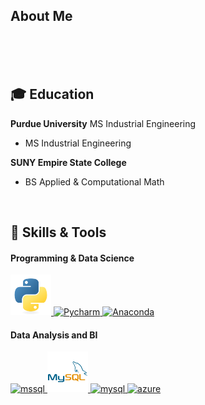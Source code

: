 ## About Me
<br>
<br>
<br>

## :mortar_board: Education 
<b>Purdue University</b> MS Industrial Engineering
- MS Industrial Engineering

<b>SUNY Empire State College</b>
- BS Applied & Computational Math
<br>


## 💼 Skills & Tools
#### Programming & Data Science
<a href="https://www.python.org" alt="python" target="_blank"> <img src="https://raw.githubusercontent.com/devicons/devicon/master/icons/python/python-original.svg" alt="python" width="65" height="65"/> </a> 
<a href="https://www.jetbrains.com/pycharm/" target="_blank"> <img src="https://encrypted-tbn0.gstatic.com/images?q=tbn:ANd9GcSuZNP8K1HFw-mHFkBoR5Xbx0BydDGu7ZzhwYRV4QjJvTrWrQcMKaFwrqa8UZ9J1vQ0mRk&usqp=CAU" alt="Pycharm" width="65" height="65"/> </a>
<a href="https://www.anaconda.com/" target="_blank"> <img src="https://upload.wikimedia.org/wikipedia/en/thumb/c/cd/Anaconda_Logo.png/120px-Anaconda_Logo.png" alt="Anaconda" width="120" height="60"/> </a>

#### Data Analysis and BI
<a href="https://www.microsoft.com/en-us/sql-server" target="_blank"> <img src="https://www.svgrepo.com/show/303229/microsoft-sql-server-logo.svg" alt="mssql" width="65" height="65"/> </a> 
<a href="https://www.mysql.com/" target="_blank"> <img src="https://raw.githubusercontent.com/devicons/devicon/master/icons/mysql/mysql-original-wordmark.svg" alt="mysql" width="65" height="65"/> </a> 
<a href="https://www.mysql.com/" target="_blank"> <img src="https://upload.wikimedia.org/wikipedia/en/thumb/2/20/Power_BI_logo.svg/70px-Power_BI_logo.svg.png" alt="mysql" width="65" height="65"/> </a> 
<a href="https://azure.microsoft.com/en-in/" target="_blank"> <img src="https://www.vectorlogo.zone/logos/microsoft_azure/microsoft_azure-icon.svg" alt="azure" width="65" height="65"/> </a>
